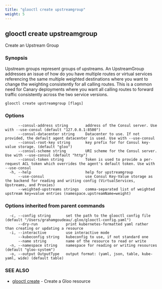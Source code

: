 ```yaml
---
title: "glooctl create upstreamgroup"
weight: 5
---
```

## glooctl create upstreamgroup

Create an Upstream Group

### Synopsis

Upstream groups represent groups of upstreams. An UpstreamGroup addresses an issue of how do you have multiple routes or virtual services referencing the same multiple weighted destinations where you want to change the weighting consistently for all calling routes. This is a common need for Canary deployments where you want all calling routes to forward traffic consistently across the two service versions.

```
glooctl create upstreamgroup [flags]
```

### Options

```
      --consul-address string        address of the Consul server. Use with --use-consul (default "127.0.0.1:8500")
      --consul-datacenter string     Datacenter to use. If not provided, the default agent datacenter is used. Use with --use-consul
      --consul-root-key string       key prefix for for Consul key-value storage. (default "gloo")
      --consul-scheme string         URI scheme for the Consul server. Use with --use-consul (default "http")
      --consul-token string          Token is used to provide a per-request ACL token which overrides the agent's default token. Use with --use-consul
  -h, --help                         help for upstreamgroup
      --use-consul                   use Consul Key-Value storage as the backend for reading and writing config (VirtualServices, Upstreams, and Proxies)
      --weighted-upstreams strings   comma-separated list of weighted upstream key=value entries (namespace.upstreamName=weight)
```

### Options inherited from parent commands

```
  -c, --config string       set the path to the glooctl config file (default "/Users/grahamgoudeau/.gloo/glooctl-config.yaml")
      --dry-run             print kubernetes-formatted yaml rather than creating or updating a resource
  -i, --interactive         use interactive mode
      --kubeconfig string   kubeconfig to use, if not standard one
      --name string         name of the resource to read or write
  -n, --namespace string    namespace for reading or writing resources (default "gloo-system")
  -o, --output OutputType   output format: (yaml, json, table, kube-yaml, wide) (default table)
```

### SEE ALSO

* [glooctl create](../glooctl_create)	 - Create a Gloo resource


